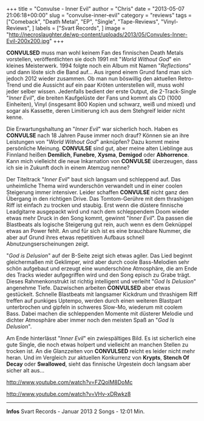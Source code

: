 +++
title = "Convulse - Inner Evil"
author = "Chris"
date = "2013-05-07 21:06:18+00:00"
slug = "convulse-inner-evil"
category = "reviews"
tags = ["Comeback", "Death Metal", "EP", "Single", "Tape-Reviews", "Vinyl-Reviews", ]
labels = ["Svart Records", ]
image = "http://necroslaughter.de/wp-content/uploads/2013/05/Convules-Inner-Evil-200x200.jpg"
+++

**CONVULSED** muss man wohl keinem Fan des finnischen Death Metals vorstellen, veröffentlichten sie doch 1991 mit "_World Without God_" ein kleines Meisterwerk. 1994 folgte noch ein Album mit Namen "_Reflections_" und dann löste sich die Band auf... Aus irgend einem Grund fand man sich jedoch 2012 wieder zusammen. Ob man nun böswillig den aktuellen Retro-Trend und die Aussicht auf ein paar Kröten unterstellen will, muss wohl jeder selber wissen. Jedenfalls bedient der erste Output, die 2-Track-Single "_Inner Evil_", die breiten Kaufgelüste der Fans und kommt als CD (1000 Einheiten), Vinyl (insgesamt 800 Kopien und schwarz, weiß und mixed) und sogar als Kassette, deren Limitierung ich aus dem Stehgreif leider nicht kenne.

Die Erwartungshaltung an "_Inner Evil_" war sicherlich hoch. Haben es **CONVULSE** nach 18 Jahren Pause immer noch drauf? Können sie an ihre Leistungen von "_World Without God_" anknüpfen? Dazu kommt meine persönliche Meinung. **CONVULSE** sind gut, aber meine alten Lieblinge aus Finnland heißen **Demilich**, **Funebre**, **Xysma**, **Demigod** oder **Abhorrence**. Kann mich vielleicht die neue Inkarnation von **CONVULSE** überzeugen, dass ich sie in Zukunft doch in einem Atemzug nenne?

Der Titeltrack "_Inner Evil_" baut sich langsam und schleppend auf. Das unheimliche Thema wird wunderschön verwandelt und in einer coolen Steigerung immer intensiver. Leider schaffen **CONVULSE** nicht ganz den Übergang in den richtigen Drive. Das Tomtom-Gerühre mit dem thrashigen Riff ist einfach zu trocken und staubig. Erst wenn die düstere finnische Leadgitarre ausgepackt wird und nach dem schleppendem Doom wieder etwas mehr Druck in den Song kommt, gewinnt "_Inner Evil_". Da passen die Blastbeats als logische Steigerung gut rein, auch wenn es dem Geknüppel etwas an Power fehlt. An und für sich ist es eine brauchbare Nummer, die aber auf Grund ihres etwas repetitiven Aufbaus schnell Abnutzungserscheinungen zeigt.

"_God is Delusion_" auf der B-Seite zeigt sich etwas agiler. Das Lied beginnt gleichermaßen mit Geklimper, wird aber durch coole Bass-Melodien sehr schön aufgebaut und erzeugt eine wunderschöne Atmosphäre, die am Ende des Tracks wieder aufgegriffen wird und den Song episch zu Grabe trägt. Dieses Rahmenkonstrukt ist richtig intelligent und verleiht "_God Is Delusion_" angenehme Tiefe. Dazwischen arbeiten **CONVULSED** aber etwas gestückelt. Schnelle Blastbeats mit langsamer Kickdrum und thrashigem Riff treffen auf punkiges Uptempo, werden durch einen weiteren Blastpart unterbrochen und gipfeln in schweres Slow-Mo, wiederum mit coolem Bass. Dabei machen die schleppenden Momente mit düsterer Melodie und dichter Atmosphäre aber immer noch den meisten Spaß an "_God Is Delusion_".

Am Ende hinterlässt "_Inner Evil_" ein zwiespältiges Bild. Es ist sicherlich eine gute Single, die noch etwas holpert und vielleicht an manchen Stellen zu trocken ist. An die Glanzzeiten von **CONVULSED** reicht es leider nicht mehr heran. Und im Vergleich zur aktuellen Konkurrenz von **Krypts**, **Stench Of Decay** oder **Swallowed**, sieht das finnische Urgestein doch langsam aber sicher alt aus...

http://www.youtube.com/watch?v=FZQolM8DoMc

http://www.youtube.com/watch?v=VHv-xDRwkz8



---
**Infos**
Svart Records - Januar 2013
2 Songs - 12:01 Min.
